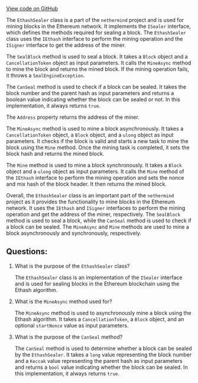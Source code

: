 [View code on GitHub](https://github.com/nethermindeth/nethermind/Nethermind.Consensus.Ethash/EthashSealer.cs)

The `EthashSealer` class is a part of the `nethermind` project and is used for mining blocks in the Ethereum network. It implements the `ISealer` interface, which defines the methods required for sealing a block. The `EthashSealer` class uses the `IEthash` interface to perform the mining operation and the `ISigner` interface to get the address of the miner.

The `SealBlock` method is used to seal a block. It takes a `Block` object and a `CancellationToken` object as input parameters. It calls the `MineAsync` method to mine the block and returns the mined block. If the mining operation fails, it throws a `SealEngineException`.

The `CanSeal` method is used to check if a block can be sealed. It takes the block number and the parent hash as input parameters and returns a boolean value indicating whether the block can be sealed or not. In this implementation, it always returns `true`.

The `Address` property returns the address of the miner.

The `MineAsync` method is used to mine a block asynchronously. It takes a `CancellationToken` object, a `Block` object, and a `ulong` object as input parameters. It checks if the block is valid and starts a new task to mine the block using the `Mine` method. Once the mining task is completed, it sets the block hash and returns the mined block.

The `Mine` method is used to mine a block synchronously. It takes a `Block` object and a `ulong` object as input parameters. It calls the `Mine` method of the `IEthash` interface to perform the mining operation and sets the nonce and mix hash of the block header. It then returns the mined block.

Overall, the `EthashSealer` class is an important part of the `nethermind` project as it provides the functionality to mine blocks in the Ethereum network. It uses the `IEthash` and `ISigner` interfaces to perform the mining operation and get the address of the miner, respectively. The `SealBlock` method is used to seal a block, while the `CanSeal` method is used to check if a block can be sealed. The `MineAsync` and `Mine` methods are used to mine a block asynchronously and synchronously, respectively.
## Questions: 
 1. What is the purpose of the `EthashSealer` class?
    
    The `EthashSealer` class is an implementation of the `ISealer` interface and is used for sealing blocks in the Ethereum blockchain using the Ethash algorithm.

2. What is the `MineAsync` method used for?
    
    The `MineAsync` method is used to asynchronously mine a block using the Ethash algorithm. It takes a `CancellationToken`, a `Block` object, and an optional `startNonce` value as input parameters.

3. What is the purpose of the `CanSeal` method?
    
    The `CanSeal` method is used to determine whether a block can be sealed by the `EthashSealer`. It takes a `long` value representing the block number and a `Keccak` value representing the parent hash as input parameters and returns a `bool` value indicating whether the block can be sealed. In this implementation, it always returns `true`.